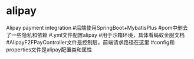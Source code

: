 # alipay
Alipay payment integration
#后端使用SpringBoot+MybatisPlus
#pom中删去了一些隐私和依赖
#.yml文件配置alipay
#用于沙箱环境，具体看蚂蚁金服文档
#AlipayF2FPayController文件是控制层，前端请求路径在这里
#config和properties文件是alipay配置类和属性
#
